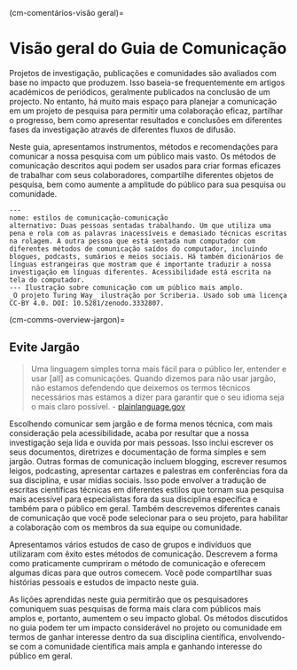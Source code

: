 (cm-comentários-visão geral)=
# Visão geral do Guia de Comunicação

Projetos de investigação, publicações e comunidades são avaliados com base no impacto que produzem. Isso baseia-se frequentemente em artigos académicos de periódicos, geralmente publicados na conclusão de um projecto. No entanto, há muito mais espaço para planejar a comunicação em um projeto de pesquisa para permitir uma colaboração eficaz, partilhar o progresso, bem como apresentar resultados e conclusões em diferentes fases da investigação através de diferentes fluxos de difusão.

Neste guia, apresentamos instrumentos, métodos e recomendações para comunicar a nossa pesquisa com um público mais vasto. Os métodos de comunicação descritos aqui podem ser usados para criar formas eficazes de trabalhar com seus colaboradores, compartilhe diferentes objetos de pesquisa, bem como aumente a amplitude do público para sua pesquisa ou comunidade.

```{figure} ../figures/communication-styles.jpg
---
nome: estilos de comunicação-comunicação
alternativo: Duas pessoas sentadas trabalhando. Um que utiliza uma pena e rola com as palavras inacessíveis e demasiado técnicas escritas na rolagem. A outra pessoa que está sentada num computador com diferentes métodos de comunicação saídos do computador, incluindo blogues, podcasts, sumários e meios sociais. Há também dicionários de línguas estrangeiras que mostram que é importante traduzir a nossa investigação em línguas diferentes. Acessibilidade está escrita na tela do computador.
--- Ilustração sobre comunicação com um público mais amplo.
_O projeto Turing Way_ ilustração por Scriberia. Usado sob uma licença CC-BY 4.0. DOI: 10.5281/zenodo.3332807.
```

(cm-comms-overview-jargon)=
## Evite Jargão

> Uma linguagem simples torna mais fácil para o público ler, entender e usar [all] as comunicações. Quando dizemos para não usar jargão, não estamos defendendo que deixemos os termos técnicos necessários mas estamos a dizer para garantir que o seu idioma seja o mais claro possível. - [plainlanguage.gov](https://www.plainlanguage.gov/guidelines/words/avoid-jargon)

Escolhendo comunicar sem jargão e de forma menos técnica, com mais consideração pela acessibilidade, acaba por resultar que a nossa investigação seja lida e ouvida por mais pessoas. Isso inclui escrever os seus documentos, diretrizes e documentação de forma simples e sem jargão. Outras formas de comunicação incluem blogging, escrever resumos leigos, podcasting, apresentar cartazes e palestras em conferências fora da sua disciplina, e usar mídias sociais. Isso pode envolver a tradução de escritas científicas técnicas em diferentes estilos que tornam sua pesquisa mais acessível para especialistas fora da sua disciplina específica e também para o público em geral. Também descrevemos diferentes canais de comunicação que você pode selecionar para o seu projeto, para habilitar a colaboração com os membros da sua equipe ou comunidade.

Apresentamos vários estudos de caso de grupos e indivíduos que utilizaram com êxito estes métodos de comunicação. Descrevem a forma como praticamente cumpriram o método de comunicação e oferecem algumas dicas para que outros comecem. Você pode compartilhar suas histórias pessoais e estudos de impacto neste guia.

As lições aprendidas neste guia permitirão que os pesquisadores comuniquem suas pesquisas de forma mais clara com públicos mais amplos e, portanto, aumentem o seu impacto global. Os métodos discutidos no guia podem ter um impacto considerável no projeto ou comunidade em termos de ganhar interesse dentro da sua disciplina científica, envolvendo-se com a comunidade científica mais ampla e ganhando interesse do público em geral.
